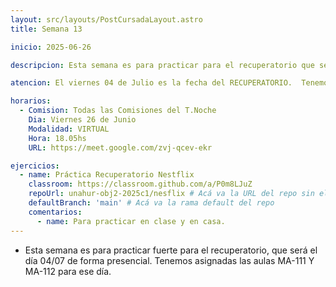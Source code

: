 ```yaml
---
layout: src/layouts/PostCursadaLayout.astro
title: Semana 13

inicio: 2025-06-26

descripcion: Esta semana es para practicar para el recuperatorio que será el 04/07.

atencion: El viernes 04 de Julio es la fecha del RECUPERATORIO.  Tenemos asignadas las aulas MA-111 Y MA-112. Los que quieran pueden traer sus computadoras personales.

horarios:
  - Comision: Todas las Comisiones del T.Noche
    Dia: Viernes 26 de Junio
    Modalidad: VIRTUAL
    Hora: 18.05hs
    URL: https://meet.google.com/zvj-qcev-ekr

ejercicios:
  - name: Práctica Recuperatorio Nestflix
    classroom: https://classroom.github.com/a/P0m8LJuZ
    repoUrl: unahur-obj2-2025c1/nesflix # Acá va la URL del repo sin el "https://github.com/"
    defaultBranch: 'main' # Acá va la rama default del repo
    comentarios:
      - name: Para practicar en clase y en casa.
---
```


- Esta semana es para practicar fuerte para el recuperatorio, que será el día 04/07 de forma presencial. Tenemos asignadas las aulas MA-111 Y MA-112 para ese día.
